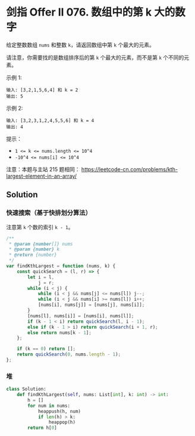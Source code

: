 # 剑指 Offer II 076. 数组中的第 k 大的数字

给定整数数组 `nums` 和整数 `k`，请返回数组中第 `k` 个最大的元素。

请注意，你需要找的是数组排序后的第 `k` 个最大的元素，而不是第 `k` 个不同的元素。

示例 1:

```
输入: [3,2,1,5,6,4] 和 k = 2
输出: 5
```

示例 2:

```
输入: [3,2,3,1,2,4,5,5,6] 和 k = 4
输出: 4
```

提示：

-   `1 <= k <= nums.length <= 10^4`
-   `-10^4 <= nums[i] <= 10^4`

注意：本题与主站 215 题相同： https://leetcode-cn.com/problems/kth-largest-element-in-an-array/

## Solution

### 快速搜索（基于快排划分算法）

注意第 `k` 个数的索引 `k - 1`。

```js
/**
 * @param {number[]} nums
 * @param {number} k
 * @return {number}
 */
var findKthLargest = function (nums, k) {
    const quickSearch = (l, r) => {
        let i = l,
            j = r;
        while (i < j) {
            while (i < j && nums[j] <= nums[l]) j--;
            while (i < j && nums[i] >= nums[l]) i++;
            [nums[i], nums[j]] = [nums[j], nums[i]];
        }
        [nums[l], nums[i]] = [nums[i], nums[l]];
        if (k - 1 < i) return quickSearch(l, i - 1);
        else if (k - 1 > i) return quickSearch(i + 1, r);
        else return nums[k - 1];
    };

    if (k == 0) return [];
    return quickSearch(0, nums.length - 1);
};
```

### 堆

```python
class Solution:
    def findKthLargest(self, nums: List[int], k: int) -> int:
        h = []
        for num in nums:
            heappush(h, num)
            if len(h) > k:
                heappop(h)
        return h[0]
```
